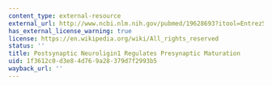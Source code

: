 ```yaml
---
content_type: external-resource
external_url: http://www.ncbi.nlm.nih.gov/pubmed/19628693?itool=EntrezSystem2.PEntrez.Pubmed.Pubmed_ResultsPanel.Pubmed_RVDocSum&ordinalpos=1
has_external_license_warning: true
license: https://en.wikipedia.org/wiki/All_rights_reserved
status: ''
title: Postsynaptic Neuroligin1 Regulates Presynaptic Maturation
uid: 1f3612c0-d3e8-4d76-9a28-379d7f2993b5
wayback_url: ''
---
```

